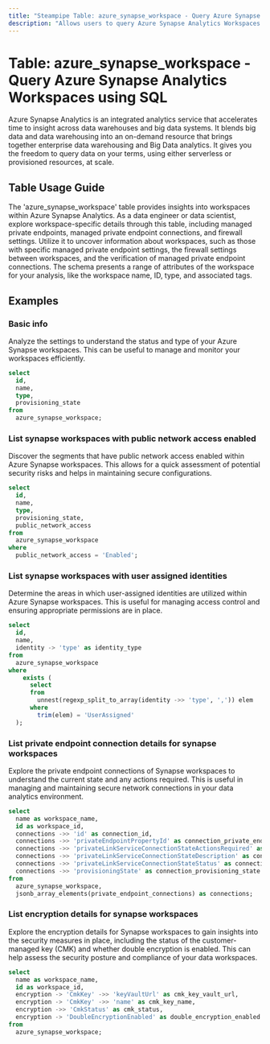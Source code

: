 ```yaml
---
title: "Steampipe Table: azure_synapse_workspace - Query Azure Synapse Analytics Workspaces using SQL"
description: "Allows users to query Azure Synapse Analytics Workspaces."
---
```


# Table: azure_synapse_workspace - Query Azure Synapse Analytics Workspaces using SQL

Azure Synapse Analytics is an integrated analytics service that accelerates time to insight across data warehouses and big data systems. It blends big data and data warehousing into an on-demand resource that brings together enterprise data warehousing and Big Data analytics. It gives you the freedom to query data on your terms, using either serverless or provisioned resources, at scale.

## Table Usage Guide

The 'azure_synapse_workspace' table provides insights into workspaces within Azure Synapse Analytics. As a data engineer or data scientist, explore workspace-specific details through this table, including managed private endpoints, managed private endpoint connections, and firewall settings. Utilize it to uncover information about workspaces, such as those with specific managed private endpoint settings, the firewall settings between workspaces, and the verification of managed private endpoint connections. The schema presents a range of attributes of the workspace for your analysis, like the workspace name, ID, type, and associated tags.

## Examples

### Basic info
Analyze the settings to understand the status and type of your Azure Synapse workspaces. This can be useful to manage and monitor your workspaces efficiently.

```sql
select
  id,
  name,
  type,
  provisioning_state
from
  azure_synapse_workspace;
```

### List synapse workspaces with public network access enabled
Discover the segments that have public network access enabled within Azure Synapse workspaces. This allows for a quick assessment of potential security risks and helps in maintaining secure configurations.

```sql
select
  id,
  name,
  type,
  provisioning_state,
  public_network_access
from
  azure_synapse_workspace
where
  public_network_access = 'Enabled';
```

### List synapse workspaces with user assigned identities
Determine the areas in which user-assigned identities are utilized within Azure Synapse workspaces. This is useful for managing access control and ensuring appropriate permissions are in place.

```sql
select
  id,
  name,
  identity -> 'type' as identity_type
from
  azure_synapse_workspace
where
    exists (
      select
      from
        unnest(regexp_split_to_array(identity ->> 'type', ',')) elem
      where
        trim(elem) = 'UserAssigned'
  );
```

### List private endpoint connection details for synapse workspaces
Explore the private endpoint connections of Synapse workspaces to understand the current state and any actions required. This is useful in managing and maintaining secure network connections in your data analytics environment.

```sql
select
  name as workspace_name,
  id as workspace_id,
  connections ->> 'id' as connection_id,
  connections ->> 'privateEndpointPropertyId' as connection_private_endpoint_property_id,
  connections ->> 'privateLinkServiceConnectionStateActionsRequired' as connection_actions_required,
  connections ->> 'privateLinkServiceConnectionStateDescription' as connection_description,
  connections ->> 'privateLinkServiceConnectionStateStatus' as connection_status,
  connections ->> 'provisioningState' as connection_provisioning_state
from
  azure_synapse_workspace,
  jsonb_array_elements(private_endpoint_connections) as connections;
```

### List encryption details for synapse workspaces
Explore the encryption details for Synapse workspaces to gain insights into the security measures in place, including the status of the customer-managed key (CMK) and whether double encryption is enabled. This can help assess the security posture and compliance of your data workspaces.

```sql
select
  name as workspace_name,
  id as workspace_id,
  encryption -> 'CmkKey' ->> 'keyVaultUrl' as cmk_key_vault_url,
  encryption -> 'CmkKey' ->> 'name' as cmk_key_name,
  encryption ->> 'CmkStatus' as cmk_status,
  encryption -> 'DoubleEncryptionEnabled' as double_encryption_enabled
from
  azure_synapse_workspace;
```